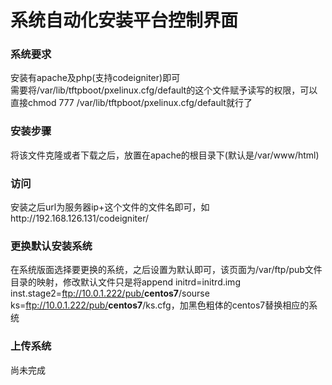 # 系统自动化安装平台控制界面

### 系统要求
安装有apache及php(支持codeigniter)即可  
需要将/var/lib/tftpboot/pxelinux.cfg/default的这个文件赋予读写的权限，可以直接chmod 777 /var/lib/tftpboot/pxelinux.cfg/default就行了

### 安装步骤
将该文件克隆或者下载之后，放置在apache的根目录下(默认是/var/www/html)


### 访问
安装之后url为服务器ip+这个文件的文件名即可，如http://192.168.126.131/codeigniter/

### 更换默认安装系统
在系统版面选择要更换的系统，之后设置为默认即可，该页面为/var/ftp/pub文件目录的映射，修改默认文件只是将append initrd=initrd.img inst.stage2=ftp://10.0.1.222/pub/<b>centos7</b>/sourse ks=ftp://10.0.1.222/pub/<b>centos7</b>/ks.cfg，加黑色粗体的centos7替换相应的系统

### 上传系统
尚未完成
